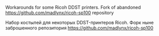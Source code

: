 Workarounds for some Ricoh DDST printers.
Fork of abandoned https://github.com/madlynx/ricoh-sp100 repository

Набор костылей для некоторых DDST-принтеров Ricoh.
Форк ныне заброшенного репозитория https://github.com/madlynx/ricoh-sp100

